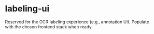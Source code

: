 # labeling-ui

Reserved for the OCR labeling experience (e.g., annotation UI). Populate with the chosen frontend stack when ready.
